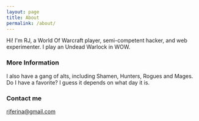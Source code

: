 ```yaml
---
layout: page
title: About
permalink: /about/
---
```


Hi! I'm RJ, a World Of Warcraft player, semi-competent hacker, and web experimenter. I play an Undead Warlock in WOW.

### More Information

I also have a gang of alts, including Shamen, Hunters, Rogues and Mages. Do I have a favorite? I guess it depends on what day it is.

### Contact me

[rjferina@gmail.com](mailto:rjferina@gmail.com)
